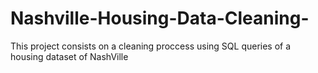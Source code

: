 # Nashville-Housing-Data-Cleaning-
This project consists on a cleaning proccess using SQL queries of a housing dataset of NashVille

